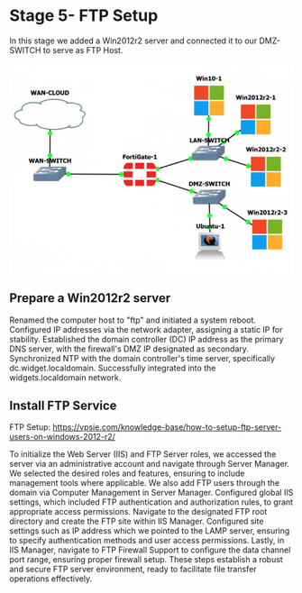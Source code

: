 # Stage 5- FTP Setup

In this stage we added a Win2012r2 server and connected it to our DMZ-SWITCH to serve as FTP Host.

![image](https://github.com/fabianreyyes/Networking-Tools-and-Technology-Capstone-Project/blob/main/images/endingtopologys5.png)

## Prepare a Win2012r2 server

Renamed the computer host to "ftp" and initiated a system reboot. Configured IP addresses via the network adapter, assigning a static IP for stability. Established the domain controller (DC) IP address as the primary DNS server, with the firewall's DMZ IP designated as secondary. Synchronized NTP with the domain controller's time server, specifically dc.widget.localdomain. Successfully integrated into the widgets.localdomain network.

## Install FTP Service

FTP Setup: https://vpsie.com/knowledge-base/how-to-setup-ftp-server-users-on-windows-2012-r2/

To initialize the Web Server (IIS) and FTP Server roles, we accessed the server via an administrative account and navigate through Server Manager. We selected the desired roles and features, ensuring to include management tools where applicable. We also add FTP users through the domain via Computer Management in Server Manager. Configured global IIS settings, which included FTP authentication and authorization rules, to grant appropriate access permissions. Navigate to the designated FTP root directory and create the FTP site within IIS Manager. Configured site settings such as IP address which we pointed to the LAMP server, ensuring to specify authentication methods and user access permissions. Lastly, in IIS Manager, navigate to FTP Firewall Support to configure the data channel port range, ensuring proper firewall setup. These steps establish a robust and secure FTP server environment, ready to facilitate file transfer operations effectively.

